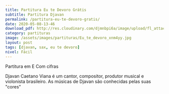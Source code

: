 ```yaml
---
title: Partitura Eu te Devoro Grátis
subtitle: Partitura Djavan
permalink: /partitura-eu-te-devoro-gratis/
date: 2020-05-08-13-46
download_pdf: http://res.cloudinary.com/djmnbpi6a/image/upload/fl_attachment/v1/sheetmusic/partitura-eu-te-devoro-gratis_showbiz-mus-br.pdf
category: partituras
image: /assets/images/partituras/Eu_te_devoro_xnm4yy.jpg
layout: post
tags: [djavan, sax, eu te devoro]
nivel: Fácil
---
```

Partitura em E
Com cifras

Djavan Caetano Viana é um cantor, compositor, produtor musical e violonista brasileiro. As músicas de Djavan são conhecidas pelas suas "cores"
